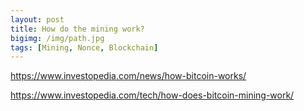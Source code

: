 ```yaml
---
layout: post
title: How do the mining work?
bigimg: /img/path.jpg
tags: [Mining, Nonce, Blockchain]
---
```




https://www.investopedia.com/news/how-bitcoin-works/

https://www.investopedia.com/tech/how-does-bitcoin-mining-work/

